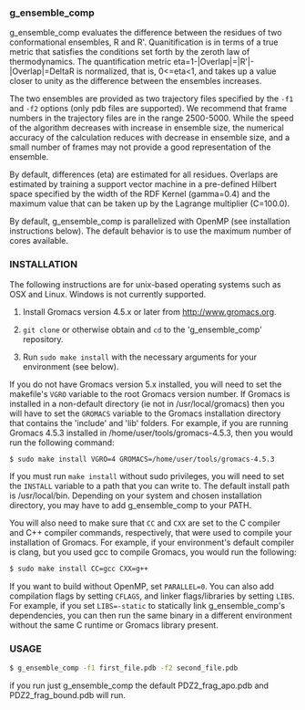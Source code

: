 ### g_ensemble_comp

g_ensemble_comp evaluates the difference between the residues of two conformational
ensembles, R and R'. Quanitification is in terms of a true metric that
satisfies the conditions set forth by the zeroth law of thermodynamics. The
quantification metric eta=1-|Overlap|=|R'|-|Overlap|=DeltaR is normalized,
that is, 0<=eta<1, and takes up a value closer to unity as the difference
between the ensembles increases.

The two ensembles are provided as two trajectory files specified
by the `-f1` and `-f2` options (only pdb files are supported).
We recommend that frame numbers in the trajectory files are in the range
2500-5000. While the speed of the algorithm decreases with increase in
ensemble size, the numerical accuracy of the calculation reduces with
decrease in ensemble size, and a small number of frames may not provide a good
representation of the ensemble.

By default, differences (eta) are estimated for all residues.
Overlaps are estimated by training a support vector
machine in a pre-defined Hilbert space specified by the width of the RDF
Kernel (gamma=0.4) and the maximum value that can be taken up by the
Lagrange multiplier (C=100.0).

By default, g_ensemble_comp is parallelized with OpenMP (see installation instructions below). The default behavior is to use the maximum number of cores available.

### INSTALLATION

The following instructions are for unix-based operating systems such as OSX and Linux. Windows is not currently supported.

1. Install Gromacs version 4.5.x or later from http://www.gromacs.org.

2. `git clone` or otherwise obtain and `cd` to the 'g_ensemble_comp' repository.

3. Run `sudo make install` with the necessary arguments for your environment (see below).

If you do not have Gromacs version 5.x installed, you will need to set the makefile's `VGRO` variable to the root Gromacs version number. If Gromacs is installed in a non-default directory (ie not in /usr/local/gromacs) then you will have to set the `GROMACS` variable to the Gromacs installation directory that contains the 'include' and 'lib' folders. For example, if you are running Gromacs 4.5.3 installed in /home/user/tools/gromacs-4.5.3, then you would run the following command:

``` bash
$ sudo make install VGRO=4 GROMACS=/home/user/tools/gromacs-4.5.3
```

If you must run `make install` without sudo privileges, you will need to set the `INSTALL` variable to a path that you can write to.
The default install path is /usr/local/bin. Depending on your system and chosen installation directory, you may have to add g_ensemble_comp to your PATH.

You will also need to make sure that `CC` and `CXX` are set to the C compiler and C++ compiler commands, respectively, that were used to compile your installation of Gromacs. For example, if your environment's default compiler is clang, but you used gcc to compile Gromacs, you would run the following:

``` bash
$ sudo make install CC=gcc CXX=g++
```

If you want to build without OpenMP, set `PARALLEL=0`. You can also add compilation flags by setting `CFLAGS`, and linker flags/libraries by setting `LIBS`. For example, if you set `LIBS=-static` to statically link g_ensemble_comp's dependencies, you can then run the same binary in a different environment without the same C runtime or Gromacs library present.

### USAGE

``` bash
$ g_ensemble_comp -f1 first_file.pdb -f2 second_file.pdb
```

if you run just g_ensemble_comp the default PDZ2_frag_apo.pdb and PDZ2_frag_bound.pdb will run.

